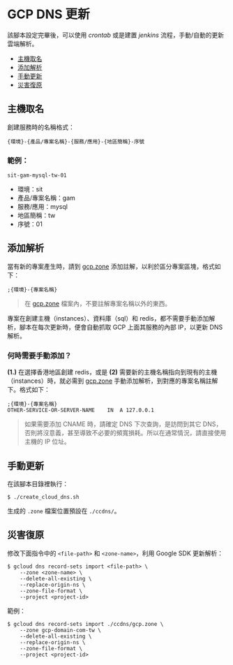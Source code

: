 # GCP DNS 更新

該腳本設定完畢後，可以使用 *crontab* 或是建置 *jenkins* 流程，手動/自動的更新雲端解析。

- [主機取名](#主機取名)
- [添加解析](#添加解析)
- [手動更新](#手動更新)
- [災害復原](#災害復原)

## 主機取名

創建服務時的名稱格式：

```
{環境}-{產品/專案名稱}-{服務/應用}-{地區簡稱}-序號
```

### 範例：

```
sit-gam-mysql-tw-01
```
- 環境：sit
- 產品/專案名稱：gam
- 服務/應用：mysql
- 地區簡稱：tw
- 序號：01

## 添加解析

當有新的專案產生時，請到 [gcp.zone](./gcp.zone) 添加註解，以利於區分專案區塊，格式如下：

```
;{環境}-{專案名稱}
```

> 在 [gcp.zone](./gcp.zone) 檔案內，不要註解專案名稱以外的東西。

專案在創建主機（instances）、資料庫（sql）和 redis，都不需要手動添加解析，腳本在每次更新時，便會自動抓取 GCP 上面其服務的內部 IP，以更新 DNS 解析。

### 何時需要手動添加？

**(1.)** 在選擇香港地區創建 redis，或是 **(2)** 需要新的主機名稱指向到現有的主機（instances）時，就必需到 [gcp.zone](./gcp.zone) 手動添加解析，到對應的專案名稱註解下。格式如下：

```
;{環境}-{專案名稱}
OTHER-SERVICE-OR-SERVER-NAME    IN  A 127.0.0.1
```
> 如果需要添加 CNAME 時，請確定 DNS 下次查詢，是訪問到其它 DNS，否則將沒意義，甚至導致不必要的頻寬損耗。所以在通常情況，請直接使用主機的 IP 位址。

## 手動更新

在該腳本目錄裡執行：

```
$ ./create_cloud_dns.sh
```

生成的 `.zone` 檔案位置預設在 `./ccdns/`。

## 災害復原

修改下面指令中的 `<file-path>` 和 `<zone-name>`，利用 Google SDK 更新解析：

```
$ gcloud dns record-sets import <file-path> \
    --zone <zone-name> \
    --delete-all-existing \
    --replace-origin-ns \
    --zone-file-format \
    --project <project-id>
```

範例：

```
$ gcloud dns record-sets import ./ccdns/gcp.zone \
    --zone gcp-domain-com-tw \
    --delete-all-existing \
    --replace-origin-ns \
    --zone-file-format \
    --project <project-id>
```
